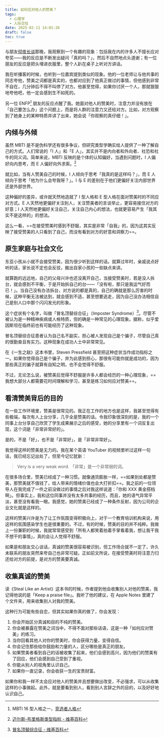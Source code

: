 ```yaml
---
title: 如何应对他人的赞美？
tags:
  - 心理学
  - 人际交往
date: 2025-02-11 14:01:26
draft: false
toc: true
---
```


与朋友[彻夜长谈](/posts/在清晨八点回家/)那晚，我观察到一个有趣的现象：包括我在内的许多人不擅长应对夸奖——我的反应是不断发出疑问「真的吗？」，然后不自然地点头道谢；有一位朋友的反应是把头埋进衣服里，整个人趴在桌子上听对方讲话。

<!--more-->

我在听播客的时候，也听到一位嘉宾提到类似的现象。他的一位老师让与他共事的同志夸他，赞美之词都是真实的，也都对应到了他真正做过的事情，但他感到非常不自在，几分钟后不得不叫停了对方。他甚至觉得，如果你讨厌一个人，那就狠狠地夸他吧，他一定会感到生不如死的。

另一位 ENFP[^1] 朋友的反应点醒了我。她面对他人的赞美时，注意力并没有放在「自己要怎么办」这个问题上，而是将人群的注意力又还给对方。比如，对方观察到了她身上的某种特质并讲了出来，她会说「你观察的真仔细！」。

## 内倾与外倾

虽然 MBTI 是不是伪科学还有很多争议，但研究类型学确实给人提供了一种了解自己的方式。人们常说的「I 人」和「E 人」，其实并不是内向者和外向者、社恐和社牛的同义词。简单来说，MBTI 反映的是个体的认知偏好，当遇到问题时，I 人偏好向内思考，而 E 人偏好向外求索。[^2]

就比如，当有人赞美自己的时候，I 人倾向于思考「我真的是这样吗？」，而 E 人倾向于思考「他为什么会夸我呀？」。I 与 E 的差别在于他们更偏好关注内部世界还是外部世界。

这种偏好的差异，或许就天然地造就了 I 型人格和 E 型人格在面对赞美时的不同应对方式。E 人天然地更偏好关注别人，关注赞美者的言谈举止，更容易接住对方的好意；I 人天然地更偏好关注自己，关注自己内心的想法，也就更容易产生「我其实不是这样的」的想法。

这么一看，==在接受赞美时感到不舒服，其实是非常「自我」的，因为这其实反映了接受赞美的人只看到了自己，而没有看到对方的好意和洞察力==。

## 原生家庭与社会文化

东亚小孩从小就不会接受赞美，因为很少听到这样的话。就算过年时，亲戚说点好听的话，家长说不定也会反驳，搬出自家小孩的一些缺点来讲。

就算跑的远远地，自己的父母兴许也还没离开自己，当接受赞美时，若是没人拆台，就会感到不平衡，于是开始拆自己的台——「没有啦，那只是我运气好而已！」。当自己没有办法拆台，对方说的都是真的，自己的确就是那么厉害的时候，这种平衡无法被达到，就会感到不适，甚至想要逃走，因为自己没办法相信自己是别人口中那个闪闪发光的形象。

这个症状有个名字，叫做「冒名顶替综合征」（Imposter Syndrome）[^3]。尽管不被认为是一种精神疾病或人格特质，但的确是一种常见的心理现象。据称，似乎爱因斯坦在临终前也有可能经历了这种现象。

冒名顶替综合征患者认为自己名不副实，担心被人发现自己是个骗子，尽管自己真的很勤奋且有实力。这种现象在成功人士中非常常见。

在《一生之敌》这本书里，Steven Pressfield 甚至把这种症状当作成功指标之一。如果你觉得自己是个骗子，并为此感到担心，那很有可能你就是成功的，因为那些真正的骗子就算有自知之明，也不会觉得不舒服。

不过，无论怎么说，被赞美后觉得不舒服是许多人都会经历的一种心理现象，==我想大部分人都需要花时间理解和学习，甚至是练习如何应对赞美==。

## 看清赞美背后的目的

在一些工作环境里，赞美是很常见的。我正在工作的地方也是这样，我甚至觉得有些极端，每次有人上台分享，几乎全是赞美的话。令我印象很深刻的是，我的一个同事上台分享自己欣赏了学生成果展示之后的感受，她的分享里有一个词反复出现，这个词是「非常非常好的」。

是的，不是「好」，也不是「非常好」，是「非常非常好」。

我觉得这样的赞美是无力的。我在某个英语 YouTuber 的视频里听过这样一句话，我已经忘记出处了，但至今记忆犹新：

> Very is a very weak word.
> 「非常」是一个非常弱的词。

在很多场合里，赞美已经成了一种习惯。就像通货膨胀一样，==如果到处都是赞美，那赞美就不值钱了，给人带来的情绪价值也会大打折扣==。我之前的一位领导人在我完成了一件之前没做过的事情之后对我这样说道：「你和 XXX 黄金搭档啊」。但事实上，我和这位同事并没有太多共事的经历，而且，她的语气异常平淡，甚至没有看我一眼。我感觉，她的赞美已经成了一种条件反射，因为公司的企业文化就是这样的。

这样的赞美兴许是为了让工作氛围变得积极向上，对于一个教育培训机构来说，用这样的氛围感染学生也是很重要的。不过，有的时候，赞美的目的并不纯粹。我做上一份兼职的时候，我就常常感受到「所有人都笑着拍着手掌看着我，想让我干我不想干的事情」，真的会让人觉得不舒服。

如果是和朋友交心谈话，真诚的赞美很容易被识别，但工作场合就不一定了，许久未联系的朋友突然来夸自己也非常可疑。正如前文所说，在接受赞美时将注意力归还给对方的前提，是对方的赞美要真诚。

## 收集真诚的赞美

读《Steal Like an Artist》这本书的时候，作者提到他会收集别人对他的赞美，我记得他说的是「Keep a praise file」。我听了他的建议，在 Apple Notes 里建了个文件夹，用来收集别人对我的赞美。

这种行为可能有些自恋，但其实如果你真的做了，你会发现：

1. 你会开始区分真诚和目的不纯的赞美。
2. 你会被暴露在赞美之词当中，不得不面对那些话语，这是一种「如何应对赞美」的练习。
3. 当你回看其他人对你的赞美时，你会获得力量，变得自信。
4. 你会记住那些给你鼓励和力量的人，区分哪些是真正的朋友。
5. 如果赞美者看到自己的话被收集了起来，他们会感到高兴，因为他们的赞美有了回应，他们会感到自己受到了重视。
6. 你能从别人的视角里认识自己。
7. 如果你一直记录，你会收获一生的宝贵财富。

如果你和我一样不太会应对他人的赞美并且想要做出改变，不必强求，可以从收集这样的小事做起。此外，就是要看到别人，看到别人言辞之外的目的，以及好好地认识自己。

[^1]: MBTI 16 型人格之一，[竞选者人格](https://www.16personalities.com/ch/enfp-人格)
[^2]: [迈尔斯-布里格斯类型指标 - 维基百科](https://zh.wikipedia.org/wiki/邁爾斯-布里格斯類型指標#能量態度：外向/內向（E/I）)
[^3]: [冒名顶替综合征 - 维基百科](https://zh.wikipedia.org/wiki/冒名頂替症候群)